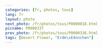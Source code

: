 ```yaml
---
categories: [fr, photos, tous]
lang: fr
layout: photo
next_photo: /fr/photos/tous/P0000018.html
picname: P0000337
prev_photo: /fr/photos/tous/P0000336.html
tags: [Desert Flower, "Erdm\xE4nnchen"]
---
```

